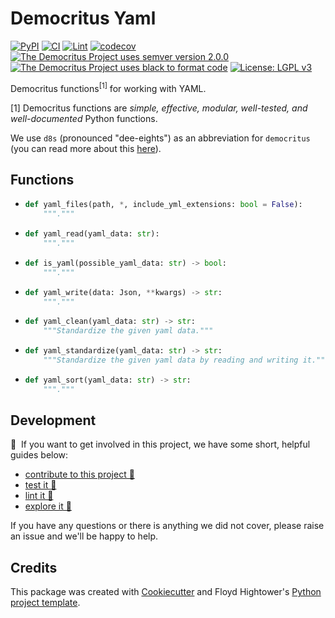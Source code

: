 # Democritus Yaml

[![PyPI](https://img.shields.io/pypi/v/d8s-yaml.svg)](https://pypi.python.org/pypi/d8s-yaml)
[![CI](https://github.com/democritus-project/d8s-yaml/workflows/CI/badge.svg)](https://github.com/democritus-project/d8s-yaml/actions)
[![Lint](https://github.com/democritus-project/d8s-yaml/workflows/Lint/badge.svg)](https://github.com/democritus-project/d8s-yaml/actions)
[![codecov](https://codecov.io/gh/democritus-project/d8s-yaml/branch/main/graph/badge.svg?token=V0WOIXRGMM)](https://codecov.io/gh/democritus-project/d8s-yaml)
[![The Democritus Project uses semver version 2.0.0](https://img.shields.io/badge/-semver%20v2.0.0-22bfda)](https://semver.org/spec/v2.0.0.html)
[![The Democritus Project uses black to format code](https://img.shields.io/badge/code%20style-black-000000.svg)](https://github.com/psf/black)
[![License: LGPL v3](https://img.shields.io/badge/License-LGPL%20v3-blue.svg)](https://choosealicense.com/licenses/lgpl-3.0/)

Democritus functions<sup>[1]</sup> for working with YAML.

[1] Democritus functions are <i>simple, effective, modular, well-tested, and well-documented</i> Python functions.

We use `d8s` (pronounced "dee-eights") as an abbreviation for `democritus` (you can read more about this [here](https://github.com/democritus-project/roadmap#what-is-d8s)).

## Functions

  - ```python
    def yaml_files(path, *, include_yml_extensions: bool = False):
        """."""
    ```
  - ```python
    def yaml_read(yaml_data: str):
        """."""
    ```
  - ```python
    def is_yaml(possible_yaml_data: str) -> bool:
        """."""
    ```
  - ```python
    def yaml_write(data: Json, **kwargs) -> str:
        """."""
    ```
  - ```python
    def yaml_clean(yaml_data: str) -> str:
        """Standardize the given yaml data."""
    ```
  - ```python
    def yaml_standardize(yaml_data: str) -> str:
        """Standardize the given yaml data by reading and writing it."""
    ```
  - ```python
    def yaml_sort(yaml_data: str) -> str:
        """."""
    ```

## Development

👋 &nbsp;If you want to get involved in this project, we have some short, helpful guides below:

- [contribute to this project 🥇][contributing]
- [test it 🧪][local-dev]
- [lint it 🧹][local-dev]
- [explore it 🔭][local-dev]

If you have any questions or there is anything we did not cover, please raise an issue and we'll be happy to help.

## Credits

This package was created with [Cookiecutter](https://github.com/audreyr/cookiecutter) and Floyd Hightower's [Python project template](https://github.com/fhightower-templates/python-project-template).

[contributing]: https://github.com/democritus-project/.github/blob/main/CONTRIBUTING.md#contributing-a-pr-
[local-dev]: https://github.com/democritus-project/.github/blob/main/CONTRIBUTING.md#local-development-
